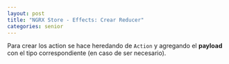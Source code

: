 ```yaml
---
layout: post
title: "NGRX Store - Effects: Crear Reducer"
categories: senior
---
```


Para crear los action se hace<!--more--> heredando de `Action` y agregando el **payload** con el tipo correspondiente (en caso de ser necesario).

```typescript

```
